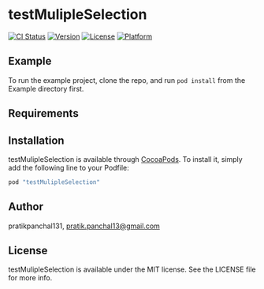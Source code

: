 # testMulipleSelection

[![CI Status](http://img.shields.io/travis/pratikpanchal131/testMulipleSelection.svg?style=flat)](https://travis-ci.org/pratikpanchal131/testMulipleSelection)
[![Version](https://img.shields.io/cocoapods/v/testMulipleSelection.svg?style=flat)](http://cocoapods.org/pods/testMulipleSelection)
[![License](https://img.shields.io/cocoapods/l/testMulipleSelection.svg?style=flat)](http://cocoapods.org/pods/testMulipleSelection)
[![Platform](https://img.shields.io/cocoapods/p/testMulipleSelection.svg?style=flat)](http://cocoapods.org/pods/testMulipleSelection)

## Example

To run the example project, clone the repo, and run `pod install` from the Example directory first.

## Requirements

## Installation

testMulipleSelection is available through [CocoaPods](http://cocoapods.org). To install
it, simply add the following line to your Podfile:

```ruby
pod "testMulipleSelection"
```

## Author

pratikpanchal131, pratik.panchal13@gmail.com

## License

testMulipleSelection is available under the MIT license. See the LICENSE file for more info.

